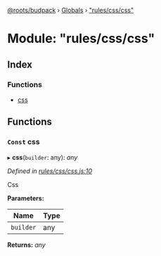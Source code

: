 [@roots/budpack](../README.md) › [Globals](../globals.md) › ["rules/css/css"](_rules_css_css_.md)

# Module: "rules/css/css"

## Index

### Functions

* [css](_rules_css_css_.md#const-css)

## Functions

### `Const` css

▸ **css**(`builder`: any): *any*

*Defined in [rules/css/css.js:10](https://github.com/roots/bud-support/blob/91a13d1/src/budpack/builder/webpack/rules/css/css.js#L10)*

Css

**Parameters:**

Name | Type |
------ | ------ |
`builder` | any |

**Returns:** *any*

